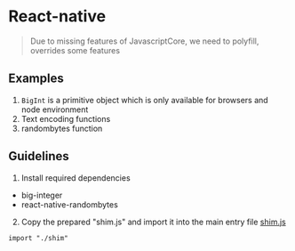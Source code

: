 # React-native
> Due to missing features of JavascriptCore, we need to polyfill, overrides some features

## Examples
1. `BigInt` is a primitive object which is only available for browsers and node environment
2. Text encoding functions
3. randombytes function

## Guidelines

1. Install required dependencies
- big-integer
- react-native-randombytes

2. Copy the prepared "shim.js" and import it into the main entry file
[shim.js](https://github.com/CasperDash/casper-storage/blob/master/supports/react-native/shim.js)

```
import "./shim"
```